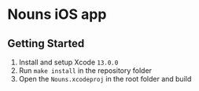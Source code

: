 # Nouns iOS app

## Getting Started

1. Install and setup Xcode `13.0.0`
1. Run `make install` in the repository folder
1. Open the `Nouns.xcodeproj` in the root folder and build